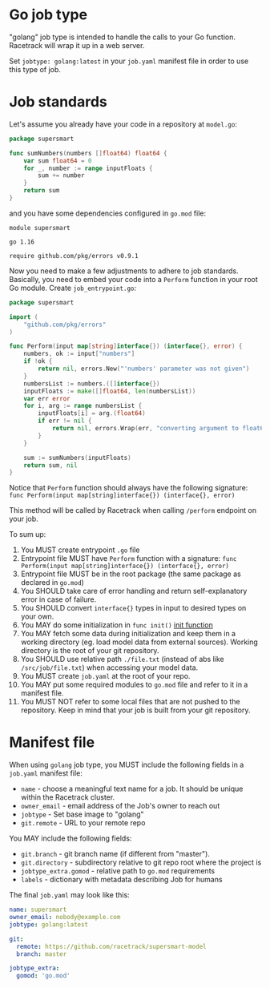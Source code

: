 # Go job type
"golang" job type is intended to handle the calls to your Go function.
Racetrack will wrap it up in a web server.

Set `jobtype: golang:latest` in your `job.yaml` manifest file in order to use this type of job.

# Job standards
Let's assume you already have your code in a repository at `model.go`:
```go
package supersmart

func sumNumbers(numbers []float64) float64 {
	var sum float64 = 0
	for _, number := range inputFloats {
		sum += number
	}
	return sum
}
```
and you have some dependencies configured in `go.mod` file:
```
module supersmart

go 1.16

require github.com/pkg/errors v0.9.1
```

Now you need to make a few adjustments to adhere to job standards. 
Basically, you need to embed your code into a `Perform` function in your root Go module.
Create `job_entrypoint.go`:
```go
package supersmart

import (
	"github.com/pkg/errors"
)

func Perform(input map[string]interface{}) (interface{}, error) {
	numbers, ok := input["numbers"]
	if !ok {
		return nil, errors.New("'numbers' parameter was not given")
	}
	numbersList := numbers.([]interface{})
	inputFloats := make([]float64, len(numbersList))
	var err error
	for i, arg := range numbersList {
		inputFloats[i] = arg.(float64)
		if err != nil {
			return nil, errors.Wrap(err, "converting argument to float64")
		}
	}

    sum := sumNumbers(inputFloats)
	return sum, nil
}
```

Notice that `Perform` function should always have the following signature:
`func Perform(input map[string]interface{}) (interface{}, error)`

This method will be called by Racetrack when calling `/perform` endpoint on your job.

To sum up:
1. You MUST create entrypoint `.go` file
1. Entrypoint file MUST have `Perform` function with a signature: 
   `func Perform(input map[string]interface{}) (interface{}, error)`
1. Entrypoint file MUST be in the root package (the same package as declared in `go.mod`)
1. You SHOULD take care of error handling and return self-explanatory error in case of failure.
1. You SHOULD convert `interface{}` types in input to desired types on your own.
1. You MAY do some initialization in `func init()` [init function](https://golang.org/doc/effective_go#init)
1. You MAY fetch some data during initialization and keep them in a working directory 
   (eg. load model data from external sources).  Working directory is the root of your git repository.
1. You SHOULD use relative path `./file.txt` (instead of abs like `/src/job/file.txt`) 
   when accessing your model data.
1. You MUST create `job.yaml` at the root of your repo.
1. You MAY put some required modules to `go.mod` file and refer to it in a manifest file.
1. You MUST NOT refer to some local files that are not pushed to the repository. 
   Keep in mind that your job is built from your git repository.

# Manifest file
When using `golang` job type, you MUST include the following fields in a `job.yaml` manifest file:
- `name` - choose a meaningful text name for a job. It should be unique within the Racetrack cluster.
- `owner_email` - email address of the Job's owner to reach out
- `jobtype` - Set base image to "golang"
- `git.remote` - URL to your remote repo 

You MAY include the following fields:
- `git.branch` - git branch name (if different from "master").
- `git.directory` - subdirectory relative to git repo root where the project is
- `jobtype_extra.gomod` - relative path to `go.mod` requirements
- `labels` - dictionary with metadata describing Job for humans

The final `job.yaml` may look like this:
```yaml
name: supersmart
owner_email: nobody@example.com
jobtype: golang:latest

git:
  remote: https://github.com/racetrack/supersmart-model
  branch: master

jobtype_extra:
  gomod: 'go.mod'
```

